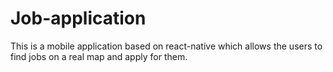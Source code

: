 # Job-application
This is a mobile application based on react-native which allows the users to find jobs on a real map and apply for them.
